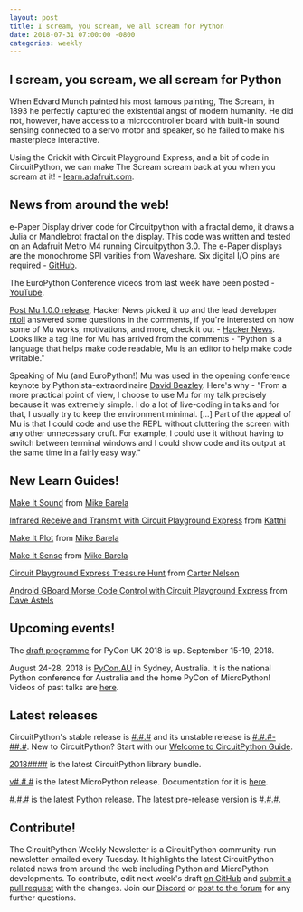 ```yaml
---
layout: post
title: I scream, you scream, we all scream for Python
date: 2018-07-31 07:00:00 -0800
categories: weekly
---
```


## I scream, you scream, we all scream for Python

When Edvard Munch painted his most famous painting, The Scream, in 1893 he perfectly captured the existential angst of modern humanity. He did not, however, have access to a microcontroller board with built-in sound sensing connected to a servo motor and speaker, so he failed to make his masterpiece interactive.

Using the Crickit with Circuit Playground Express, and a bit of code in CircuitPython, we can make The Scream scream back at you when you scream at it! - [learn.adafruit.com](https://learn.adafruit.com/the-scream-munch-screaming-interactive-scream-painting?view=all).

## News from around the web!

e-Paper Display driver code for Circuitpython with a fractal demo, it draws a Julia or Mandlebrot fractal on the display. This code was written and tested on an Adafruit Metro M4 running Circuitpython 3.0. The e-Paper displays are the monochrome SPI varities from Waveshare. Six digital I/O pins are required - [GitHub](https://github.com/gpshead/epaper-circuitpython).

The EuroPython Conference videos from last week have been posted - [YouTube](https://www.youtube.com/user/PythonItalia/videos).

[Post Mu 1.0.0 release](https://codewith.mu/), Hacker News picked it up and the lead developer [ntoll](https://twitter.com/ntoll) answered some questions in the comments, if you're interested on how some of Mu works, motivations, and more, check it out - [Hacker News](https://news.ycombinator.com/item?id=17638067). Looks like a tag line for Mu has arrived from the comments - "Python is a language that helps make code readable, Mu is an editor to help make code writable."

Speaking of Mu (and EuroPython!) Mu was used in the opening conference keynote by Pythonista-extraordinaire [David Beazley](http://dabeaz.com/). Here's why - "From a more practical point of view, I choose to use Mu for my talk precisely because it was extremely simple. I do a lot of live-coding in talks and for that, I usually try to keep the environment minimal. […] Part of the appeal of Mu is that I could code and use the REPL without cluttering the screen with any other unnecessary cruft. For example, I could use it without having to switch between terminal windows and I could show code and its output at the same time in a fairly easy way."

## New Learn Guides!

[Make It Sound](https://learn.adafruit.com/make-it-sound) from [Mike Barela](https://learn.adafruit.com/users/MikeBarela)

[Infrared Receive and Transmit with Circuit Playground Express](https://learn.adafruit.com/infrared-ir-receive-transmit-circuit-playground-express-circuit-python) from [Kattni](https://learn.adafruit.com/users/kattni)

[Make It Plot](https://learn.adafruit.com/make-it-graph-plot) from [Mike Barela](https://learn.adafruit.com/users/MikeBarela)

[Make It Sense](https://learn.adafruit.com/make-it-sense/overview) from [Mike Barela](https://learn.adafruit.com/users/MikeBarela)

[Circuit Playground Express Treasure Hunt](https://learn.adafruit.com/circuit-playground-treasure-hunt) from [Carter Nelson](https://learn.adafruit.com/users/caternuson)

[Android GBoard Morse Code Control with Circuit Playground Express](https://learn.adafruit.com/android-gboard-morse-code-at-with-circuitplayground-express/overview) from [Dave Astels](https://learn.adafruit.com/users/dastels)

## Upcoming events!

The [draft programme](https://2018.pyconuk.org/programme/) for PyCon UK 2018 is up. September 15-19, 2018.

August 24-28, 2018 is [PyCon.AU](https://2018.pycon-au.org/) in Sydney, Australia. It is the national Python conference for Australia and the home PyCon of MicroPython! Videos of past talks are [here](https://www.youtube.com/user/PyConAU).

## Latest releases

CircuitPython's stable release is [#.#.#](https://github.com/adafruit/circuitpython/releases/latest) and its unstable release is [#.#.#-##.#](https://github.com/adafruit/circuitpython/releases). New to CircuitPython? Start with our [Welcome to CircuitPython Guide](https://learn.adafruit.com/welcome-to-circuitpython).

[2018####](https://github.com/adafruit/Adafruit_CircuitPython_Bundle/releases/latest) is the latest CircuitPython library bundle.

[v#.#.#](https://micropython.org/download) is the latest MicroPython release. Documentation for it is [here](http://docs.micropython.org/en/latest/pyboard/).

[#.#.#](https://www.python.org/downloads/) is the latest Python release. The latest pre-release version is [#.#.#](https://www.python.org/download/pre-releases/).

## Contribute!

The CircuitPython Weekly Newsletter is a CircuitPython community-run newsletter emailed every Tuesday. It highlights the latest CircuitPython related news from around the web including Python and MicroPython developments. To contribute, edit next week's draft [on GitHub](https://github.com/adafruit/circuitpython-weekly-newsletter/tree/gh-pages/_drafts) and [submit a pull request](https://help.github.com/articles/editing-files-in-your-repository/) with the changes. Join our [Discord](https://adafru.it/discord) or [post to the forum](https://forums.adafruit.com/viewforum.php?f=60) for any further questions.
